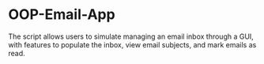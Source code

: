 # OOP-Email-App
The script allows users to simulate managing an email inbox through a GUI, with features to populate the inbox, view email subjects, and mark emails as read.
